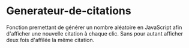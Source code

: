 # Generateur-de-citations

Fonction premettant de générer un nombre aléatoire en JavaScript afin d'afficher une nouvelle citation à chaque clic.
Sans pour autant afficher deux fois d'affilée la même citation.
